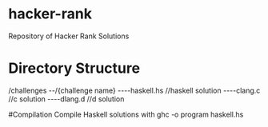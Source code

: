# hacker-rank
Repository of Hacker Rank Solutions

# Directory Structure
/challenges
--/{challenge name}
----haskell.hs	//haskell solution 
----clang.c	//c solution
----dlang.d	//d solution

#Compilation
Compile Haskell solutions with ghc -o program haskell.hs

